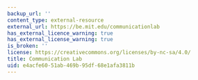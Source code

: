 ```yaml
---
backup_url: ''
content_type: external-resource
external_url: https://be.mit.edu/communicationlab
has_external_licence_warning: true
has_external_license_warning: true
is_broken: ''
license: https://creativecommons.org/licenses/by-nc-sa/4.0/
title: Communication Lab
uid: e4acfe60-51ab-469b-95df-68e1afa3811b
---
```

